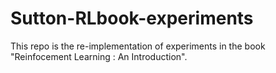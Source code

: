 # Sutton-RLbook-experiments
This repo is the re-implementation of experiments in the book "Reinfocement Learning : An Introduction".

